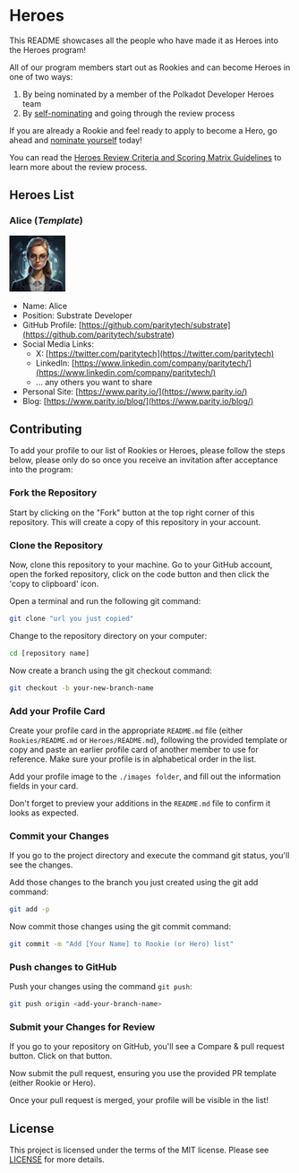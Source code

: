 # Heroes

This README showcases all the people who have made it as Heroes into the Heroes program!

All of our program members start out as Rookies and can become Heroes in one of two ways:

1) By being nominated by a member of the Polkadot Developer Heroes team
2) By [self-nominating](https://github.com/Polkadot-Heroes/Members/issues/new/choose) and going through the review process

If you are already a Rookie and feel ready to apply to become a Hero, go ahead and [nominate yourself](https://github.com/Polkadot-Heroes/Members/issues/new/choose) today!

You can read the [Heroes Review Criteria and Scoring Matrix Guidelines](../Heroes_Review_Criteria.md) to learn more about the review process.

## Heroes List

### Alice (*Template*)
<img src="./images/alice.png" width="100"/>

- Name: Alice
- Position: Substrate Developer
- GitHub Profile: [https://github.com/paritytech/substrate](https://github.com/paritytech/substrate)
- Social Media Links:
    - X: [https://twitter.com/paritytech](https://twitter.com/paritytech)
    - LinkedIn: [https://www.linkedin.com/company/paritytech/](https://www.linkedin.com/company/paritytech/)
    - ... any others you want to share
- Personal Site: [https://www.parity.io/](https://www.parity.io/)
- Blog: [https://www.parity.io/blog/](https://www.parity.io/blog/)

## Contributing

To add your profile to our list of Rookies or Heroes, please follow the steps below, please only do so once you receive an invitation after acceptance into the program:

### Fork the Repository

Start by clicking on the "Fork" button at the top right corner of this repository. This will create a copy of this repository in your account.

### Clone the Repository

Now, clone this repository to your machine. Go to your GitHub account, open the forked repository, click on the code button and then click the 'copy to clipboard' icon.

Open a terminal and run the following git command:

```bash
git clone "url you just copied"
```

Change to the repository directory on your computer:

```bash
cd [repository name]
```

Now create a branch using the git checkout command:

```bash
git checkout -b your-new-branch-name
```

### Add your Profile Card

Create your profile card in the appropriate `README.md` file (either `Rookies/README.md` or `Heroes/README.md`), following the provided template or copy and paste an earlier profile card of another member to use for reference. Make sure your profile is in alphabetical order in the list.

Add your profile image to the `./images folder`, and fill out the information fields in your card.

Don't forget to preview your additions in the `README.md` file to confirm it looks as expected.

### Commit your Changes

If you go to the project directory and execute the command git status, you'll see the changes.

Add those changes to the branch you just created using the git add command:

```bash
git add -p
```

Now commit those changes using the git commit command:

```bash
git commit -m "Add [Your Name] to Rookie (or Hero) list"
```

### Push changes to GitHub

Push your changes using the command `git push`:

```bash
git push origin <add-your-branch-name>
```

### Submit your Changes for Review

If you go to your repository on GitHub, you'll see a Compare & pull request button. Click on that button.

Now submit the pull request, ensuring you use the provided PR template (either Rookie or Hero).

Once your pull request is merged, your profile will be visible in the list!

## License

This project is licensed under the terms of the MIT license. Please see [LICENSE](../LICENSE) for more details.

